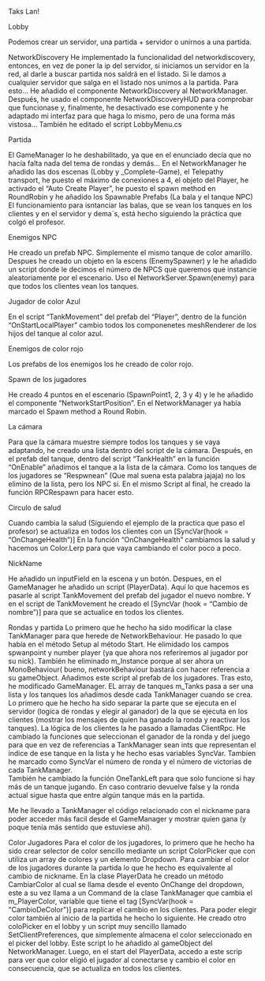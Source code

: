 Taks Lan!

Lobby

Podemos crear un servidor, una partida + servidor o unirnos a una partida.

NetworkDiscovery
He implementado la funcionalidad del networkdiscovery, entonces, en vez de poner la ip del servidor, si iniciamos un servidor en la red, al darle a buscar partida nos saldrá en el listado. Si le damos a cualquier servidor que salga en el listado nos unimos a la partida.
Para esto…
He añadido el componente NetworkDiscovery al NetworkManager. Después, he usado el componente NetworkDiscoveryHUD para comprobar que funcionase y, finalmente, he desactivado ese componente y he adaptado mi interfaz para que haga lo mismo, pero de una forma más vistosa…
También he editado el script LobbyMenu.cs

Partida

El GameManager lo he deshabilitado, ya que en el enunciado decía que no hacía falta nada del tema de rondas y demás…
En el NetworkManager he añadido las dos escenas (Lobby y _Complete-Game), el Telepathy transport, he puesto el máximo de conexiones a 4, el objeto del Player, he activado el “Auto Create Player”, he puesto el spawn method en RoundRobin y he añadido los Spawnable Prefabs (La bala y el tanque NPC)
El funcionamiento para isntanciar las balas, que se vean los tanques en los clientes y en el servidor y dema´s, está hecho siguiendo la práctica que colgó el profesor.

Enemigos NPC

He creado un prefab NPC. Simplemente el mismo tanque de color amarillo. Despues he creado un objeto en la escens (EnemySpawner) y le he añadido un script donde le decimos el número de NPCS que queremos que instancie aleatoriamente por el escenario.
Uso el NetworkServer.Spawn(enemy) para que todos los clientes vean los tanques.

Jugador de color Azul

En el script “TankMovement” del prefab del “Player”, dentro de la función “OnStartLocalPlayer” cambio todos los componenetes meshRenderer de los hijos del tanque al color azul.

Enemigos de color rojo

Los prefabs de los enemigos los he creado de color rojo.

Spawn de los jugadores

He creado 4 puntos en el escenario (SpawnPoint1, 2, 3 y 4) y le he añadido el componente “NetworkStartPosition”. En el NetworkManager ya había marcado el Spawn method a Round Robin.

La cámara

Para que la cámara muestre siempre todos los tanques y se vaya adaptando, he creado una lista dentro del script de la cámara.
Después, en el prefab del tanque, dentro del script “TankHealth” en la función “OnEnable” añadimos el tanque a la lista de la cámara.
Como los tanques de los jugadores se “Respwnean” (Que mal suena esta palabra jajaja) no los elimino de la lista, pero los NPC si. En el mismo Script al final, he creado la función RPCRespawn para hacer esto.

Circulo de salud

Cuando cambia la salud (Siguiendo el ejemplo de la practica que paso el profesor) se actualiza en todos los clientes con un [SyncVar(hook = “OnChangeHealth”)]
En la función “OnChangeHealth” cambiamos la salud y hacemos un Color.Lerp para que vaya cambiando el color poco a poco.

NickName

He añadido un inputField en la escena y un botón. Despues, en el GameManager he añadido un script (PlayerData).
Aquí lo que hacemos es pasarle al script TankMovement del prefab del jugador el nuevo nombre. Y en el script de TankMovement he creado el [SyncVar (hook = “Cambio de nombre”)] para que se actualice en todos los clientes.

Rondas y partida
Lo primero que he hecho ha sido modificar la clase TankManager para que herede de NetworkBehaviour. He pasado lo que había en el método Setup al método Start. He elimidado los campos spwanpoint y number player (ya que ahora nos referiremos al jugador por su nick).
También he eliminado m_Instance porque al ser ahora un MonoBehaviour( bueno, networkBehaviour bastará con hacer referencia a su gameObject.
Añadimos este script al prefab de los jugadores.
Tras esto, he modificado GameManager. EL array de tanques m_Tanks pasa a ser una lista y los tanques los añadimos desde cada TankManager cuando se crea.
Lo primero que he hecho ha sido separar la parte que se ejecuta en el servidor (logica de rondas y elegir al ganador) de la que se ejecuta en los clientes (mostrar los mensajes de quien ha ganado la ronda y reactivar los tanques). La lógica de los clientes la he pasado a llamadas ClientRpc.
He cambiado la funciones que seleccionan el ganador de la ronda y del juego para que en vez de referencias a TankManager sean ints que representan el índice de ese tanque en la lista y he hecho esas variables SyncVar.
Tambíen he marcado como SyncVar el número de ronda y el número de victorias de cada TankManager.  
También he cambiado la función OneTankLeft para que solo funcione si hay más de un tanque jugando. En caso contrario devuelve false y la ronda actual sigue hasta que entre algún tanque más en la partida.

Me he llevado a TankManager el código relacionado con el nickname para poder acceder más facil desde el GameManager y mostrar quien gana (y poque tenía más sentido que estuviese ahí).

Color Jugadores
Para el color de los jugadores, lo primero que he hecho ha sido crear selector de color sencillo mediante un script ColorPicker que con utiliza un array de colores y un elemento Dropdown.
Para cambiar el color de los jugadores durante la partida lo que he hecho es equivalente al cambio de nickname.
En la clase PlayerData he creado un método CambiarColor al cual se llama desde el evento OnChange del dropdown, este a su vez llama a un Command de la clase TankManager que cambia el m_PlayerColor, variable que tiene el tag [SyncVar(hook = "CambioDeColor")]
para replicar el cambio en los clientes.
Para poder elegir color también al inicio de la partida he hecho lo siguiente. He creado otro coloPicker en el lobby y un script muy sencillo llamado SetClientPreferences, que simplemente almacena el color seleccionado en el picker del lobby. Este script lo he añadido al gameObject del NetworkManager.
Luego, en el start del PlayerData, accedo a este scrip para ver que color eligió el jugador al conectarse y cambio el color en consecuencia, que se actualiza en todos los clientes.



